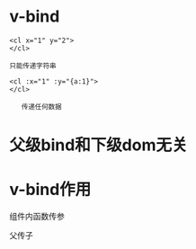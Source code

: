 
# v-bind



```
<cl x="1" y="2">
</cl>

只能传递字符串
```


```
<cl :x="1" :y="{a:1}">
</cl>

   传递任何数据
```
# 父级bind和下级dom无关

# v-bind作用

组件内函数传参

父传子